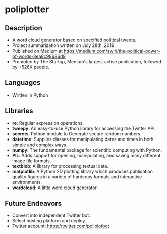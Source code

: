 # poliplotter

## Description
- A word cloud generator based on specified political tweets.
- Project summarization written on July 28th, 2019.
- Published on Medium at https://medium.com/swlh/the-political-power-of-words-3ea8c98686d9
- Promoted by The Startup, Medium's largest active publication, followed by +526K people.

## Languages
- Written in Python

## Libraries 
- **re**: Regular expression operations.
- **tweepy**: An easy-to-use Python library for accessing the Twitter API.
- **secrets**: Python module to Generate secure random numbers.
- **datetime**: Supplies classes for manipulating dates and times in both simple and complex ways.
- **numpy**: The fundamental package for scientific computing with Python.
- **PIL**: Adds support for opening, manipulating, and saving many different image file formats.
- **textblob**: A library for processing textual data.
- **matplotlib**: A Python 2D plotting library which produces publication quality figures in a variety of hardcopy formats and interactive environments.
- **wordcloud**: A little word cloud generator.

## Future Endeavors

- Convert into independent Twitter bot.
- Select hosting platform and deploy.
- Twitter account: https://twitter.com/poliplotbot
